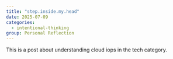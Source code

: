 ```yaml
---
title: "step.inside.my.head"
date: 2025-07-09
categories: 
  - intentional-thinking
group: Personal Reflection
---
```


This is a post about understanding cloud iops in the tech category.
